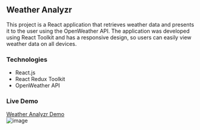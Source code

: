 ## Weather Analyzr

This project is a React application that retrieves weather data and presents it to the user using the OpenWeather API. The application was developed using React Toolkit and has a responsive design, so users can easily view weather data on all devices.

### Technologies
- React.js  
- React Redux Toolkit  
- OpenWeather API  

### Live Demo
[Weather Analyzr Demo](https://6776839ae4af2843d0a5bd86--weather-analyzr.netlify.app/)  
![image](https://github.com/user-attachments/assets/e5d46219-7ff4-4591-8429-be46155a38db)
